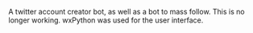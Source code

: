 A twitter account creator bot, as well as a bot to mass follow.
This is no longer working.
wxPython was used for the user interface.
